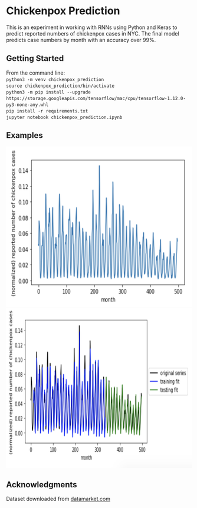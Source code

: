 # Chickenpox Prediction

This is an experiment in working with RNNs using Python and Keras to predict reported numbers of chickenpox cases in NYC. The final model predicts case numbers by month with an accuracy over 99%.

## Getting Started

From the command line:<br />
`python3 -m venv chickenpox_prediction`<br />
`source chickenpox_prediction/bin/activate`<br />
`python3 -m pip install --upgrade https://storage.googleapis.com/tensorflow/mac/cpu/tensorflow-1.12.0-py3-none-any.whl`<br />
`pip install -r requirements.txt`<br />
`jupyter notebook chickenpox_prediction.ipynb`

## Examples
<img src="https://github.com/mecarney/chickenpox_prediction/blob/master/dataset.png" height="433" title="Dataset"> <img src="https://github.com/mecarney/chickenpox_prediction/blob/master/prediction.png" height="433" title="Predictions">

## Acknowledgments
Dataset downloaded from [datamarket.com](https://datamarket.com/data/set/22v7/monthly-reported-number-of-chickenpox-new-york-city-1931-1972#!ds=22v7&display=line)
